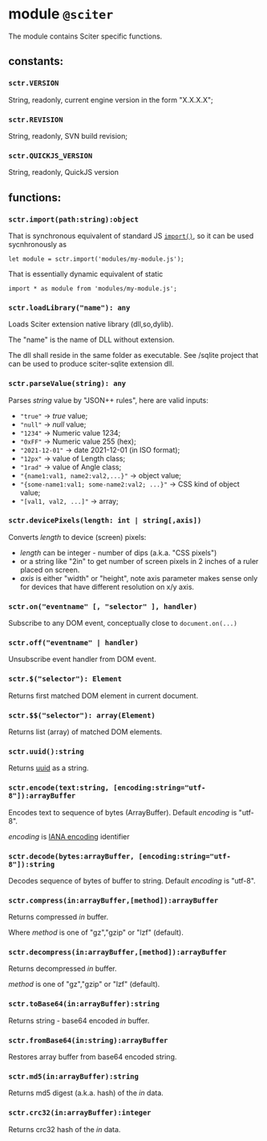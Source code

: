 # module `@sciter`

The module contains Sciter specific functions.

## constants:

### `sctr.VERSION`

String, readonly, current engine version in the form "X.X.X.X";

### `sctr.REVISION`

String, readonly, SVN build revision;

### `sctr.QUICKJS_VERSION`

String, readonly, QuickJS version

## functions:

### `sctr.import(path:string):object`

That is synchronous equivalent of standard JS [`import()`](https://developer.mozilla.org/en-US/docs/Web/JavaScript/Reference/Statements/import#dynamic_imports), so it can be used sycnhronously as 

```JS
let module = sctr.import('modules/my-module.js');
```
That is essentially dynamic equivalent of static 
```JS
import * as module from 'modules/my-module.js';
```

### `sctr.loadLibrary("name"): any`

Loads Sciter extension native library (dll,so,dylib). 

The "name" is the name of DLL without extension. 

The dll shall reside in the same folder as executable. See /sqlite project that can be used to produce sciter-sqlite extension dll.

### `sctr.parseValue(string): any`

Parses _string_ value by "JSON++ rules", here are valid inputs:

* `"true"` -> _true_ value;
* `"null"` -> _null_ value;
* `"1234"` ->  Numeric value 1234;
* `"0xFF"` ->  Numeric value 255 (hex);
* `"2021-12-01"` -> date 2021-12-01 (in ISO format);
* `"12px"` -> value of Length class;
* `"1rad"` -> value of Angle class;
* `"{name1:val1, name2:val2,...}"` -> object value;
* `"{some-name1:val1; some-name2:val2; ...}"` -> CSS kind of object value;
* `"[val1, val2, ...]"` -> array;

### `sctr.devicePixels(length: int | string[,axis])`
   
Converts _length_ to device (screen) pixels:

- _length_ can be integer - number of dips (a.k.a. "CSS pixels")  
- or a string like "2in" to get number of screen pixels in 2 inches of a ruler placed on screen.
- _axis_ is either "width" or "height", note axis parameter makes sense only for devices that have different resolution on x/y axis.


### `sctr.on("eventname" [, "selector" ], handler)`

Subscribe to any DOM event, conceptually close to `document.on(...)`

### `sctr.off("eventname" | handler)`

Unsubscribe event handler from DOM event.

### `sctr.$("selector"): Element`

Returns first matched DOM element in current document.

### `sctr.$$("selector"): array(Element)`

Returns list (array) of matched DOM elements.

### `sctr.uuid():string`

Returns [uuid](https://en.wikipedia.org/wiki/Universally_unique_identifier) as a string.

### `sctr.encode(text:string, [encoding:string="utf-8"]):arrayBuffer`

Encodes text to sequence of bytes (ArrayBuffer). Default _encoding_ is "utf-8".

  _encoding_ is [IANA encoding](https://www.iana.org/assignments/character-sets/character-sets.xhtml) identifier

### `sctr.decode(bytes:arrayBuffer, [encoding:string="utf-8"]):string`

Decodes sequence of bytes of buffer to string. Default _encoding_ is "utf-8".

### `sctr.compress(in:arrayBuffer,[method]):arrayBuffer`

Returns compressed _in_ buffer.

Where _method_ is one of "gz","gzip" or "lzf" (default).

### `sctr.decompress(in:arrayBuffer,[method]):arrayBuffer`

Returns decompressed _in_ buffer.

_method_ is one of "gz","gzip" or "lzf" (default).

### `sctr.toBase64(in:arrayBuffer):string`

Returns string - base64 encoded _in_ buffer.

### `sctr.fromBase64(in:string):arrayBuffer`

Restores array buffer from base64 encoded string.

### `sctr.md5(in:arrayBuffer):string`

Returns md5 digest (a.k.a. hash) of the _in_ data.

### `sctr.crc32(in:arrayBuffer):integer`

Returns crc32 hash of the _in_ data.

